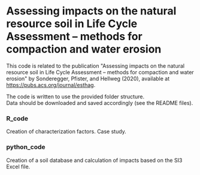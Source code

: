 # Assessing impacts on the natural resource soil in Life Cycle Assessment – methods for compaction and water erosion

This code is related to the publication "Assessing impacts on the natural resource soil in Life Cycle Assessment – methods for compaction and water erosion" by Sonderegger, Pfister, and Hellweg (2020), available at https://pubs.acs.org/journal/esthag.

The code is written to use the provided folder structure.  
Data should be downloaded and saved accordingly (see the README files).  


### R_code

Creation of characterization factors.
Case study.

### python_code

Creation of a soil database and calculation of impacts based on the SI3 Excel file.
